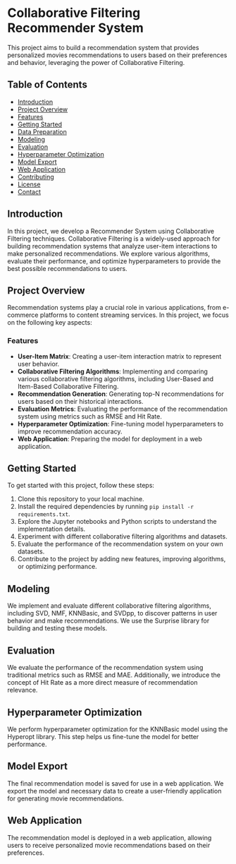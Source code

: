 
# Collaborative Filtering Recommender System

This project aims to build a recommendation system that provides personalized movies recommendations to users based on their preferences and behavior, leveraging the power of Collaborative Filtering. 

## Table of Contents

- [Introduction](#introduction)
- [Project Overview](#project-overview)
- [Features](#features)
- [Getting Started](#getting-started)
- [Data Preparation](#data-preparation)
- [Modeling](#modeling)
- [Evaluation](#evaluation)
- [Hyperparameter Optimization](#hyperparameter-optimization)
- [Model Export](#model-export)
- [Web Application](#web-application)
- [Contributing](#contributing)
- [License](#license)
- [Contact](#contact)

## Introduction

In this project, we develop a Recommender System using Collaborative Filtering techniques. Collaborative Filtering is a widely-used approach for building recommendation systems that analyze user-item interactions to make personalized recommendations. We explore various algorithms, evaluate their performance, and optimize hyperparameters to provide the best possible recommendations to users.

## Project Overview

Recommendation systems play a crucial role in various applications, from e-commerce platforms to content streaming services. In this project, we focus on the following key aspects:

### Features

- **User-Item Matrix**: Creating a user-item interaction matrix to represent user behavior.
- **Collaborative Filtering Algorithms**: Implementing and comparing various collaborative filtering algorithms, including User-Based and Item-Based Collaborative Filtering.
- **Recommendation Generation**: Generating top-N recommendations for users based on their historical interactions.
- **Evaluation Metrics**: Evaluating the performance of the recommendation system using metrics such as RMSE and Hit Rate.
- **Hyperparameter Optimization**: Fine-tuning model hyperparameters to improve recommendation accuracy.
- **Web Application**: Preparing the model for deployment in a web application.

## Getting Started

To get started with this project, follow these steps:

1. Clone this repository to your local machine.
2. Install the required dependencies by running `pip install -r requirements.txt`.
3. Explore the Jupyter notebooks and Python scripts to understand the implementation details.
4. Experiment with different collaborative filtering algorithms and datasets.
5. Evaluate the performance of the recommendation system on your own datasets.
6. Contribute to the project by adding new features, improving algorithms, or optimizing performance.

## Modeling

We implement and evaluate different collaborative filtering algorithms, including SVD, NMF, KNNBasic, and SVDpp, to discover patterns in user behavior and make recommendations. We use the Surprise library for building and testing these models.

## Evaluation

We evaluate the performance of the recommendation system using traditional metrics such as RMSE and MAE. Additionally, we introduce the concept of Hit Rate as a more direct measure of recommendation relevance.

## Hyperparameter Optimization

We perform hyperparameter optimization for the KNNBasic model using the Hyperopt library. This step helps us fine-tune the model for better performance.

## Model Export

The final recommendation model is saved for use in a web application. We export the model and necessary data to create a user-friendly application for generating movie recommendations.

## Web Application

The recommendation model is deployed in a web application, allowing users to receive personalized movie recommendations based on their preferences.
